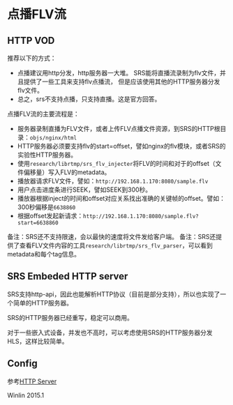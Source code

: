 # 点播FLV流

## HTTP VOD

推荐以下的方式：
* 点播建议用http分发，http服务器一大堆。
SRS能将直播流录制为flv文件，并且提供了一些工具来支持flv点播流，
但是应该使用其他的HTTP服务器分发flv文件。
* 总之，srs不支持点播，只支持直播。这是官方回答。

点播FLV流的主要流程是：

* 服务器录制直播为FLV文件，或者上传FLV点播文件资源，到SRS的HTTP根目录：`objs/nginx/html`
* HTTP服务器必须要支持flv的start=offset，譬如nginx的flv模块，或者SRS的实验性HTTP服务器。
* 使用`research/librtmp/srs_flv_injecter`将FLV的时间和对于的offset（文件偏移量）写入FLV的metadata。
* 播放器请求FLV文件，譬如：`http://192.168.1.170:8080/sample.flv`
* 用户点击进度条进行SEEK，譬如SEEK到300秒。
* 播放器根据inject的时间和offset对应关系找出准确的关键帧的offset。譬如：300秒偏移是`6638860`
* 根据offset发起新请求：`http://192.168.1.170:8080/sample.flv?start=6638860`

备注：SRS还不支持限速，会以最快的速度将文件发给客户端。
备注：SRS还提供了查看FLV文件内容的工具`research/librtmp/srs_flv_parser`，可以看到metadata和每个tag信息。

## SRS Embeded HTTP server

SRS支持http-api，因此也能解析HTTP协议（目前是部分支持），所以也实现了一个简单的HTTP服务器。

SRS的HTTP服务器已经重写，稳定可以商用。

对于一些嵌入式设备，并发也不高时，可以考虑使用SRS的HTTP服务器分发HLS，这样比较简单。

## Config

参考[HTTP Server](https://github.com/simple-rtmp-server/srs/wiki/v2_EN_HTTPServer#config)

Winlin 2015.1
